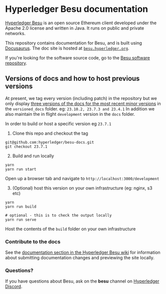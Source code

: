 # Hyperledger Besu documentation

[Hyperledger Besu](https://github.com/hyperledger/besu/) is an open source Ethereum client developed
under the Apache 2.0 license and written in Java.
It runs on public and private networks.

This repository contains documentation for Besu, and is built using [Docusaurus](https://docusaurus.io/).
The doc site is hosted at [`besu.hyperledger.org`](https://besu.hyperledger.org).

If you're looking for the software source code, go to the [Besu software repository](https://github.com/hyperledger/besu).

## Versions of docs and how to host previous versions

At present, we tag every version (including patch) in the repository but we only display [three versions of the docs for the most recent minor versions](https://discord.com/channels/905194001349627914/905205502940696607/1179912405216669828) in the `versioned_docs` folder. eg: `23.10.2, 23.7.3 and 23.4.1` In addition we also maintain the in flight `development` version in the `docs` folder.

In order to build or host a specific version eg `23.7.1`
1. Clone this repo and checkout the tag
```
git@github.com:hyperledger/besu-docs.git
git checkout 23.7.1
```

2. Build and run locally
```
yarn
yarn run start
```
Open up a browser tab and navigate to `http://localhost:3000/development`

3. (Optional) host this version on your own infrastructure (eg: nginx, s3 etc)
```
yarn
yarn run build

# optional - this is to check the output locally
yarn run serve 
```
Host the contents of the `build` folder on your own infrastructure


### Contribute to the docs

See the [documentation section in the Hyperledger Besu wiki](https://wiki.hyperledger.org/display/BESU/Documentation)
for information about submitting documentation changes and previewing the site locally.

### Questions?

If you have questions about Besu, ask on the **besu** channel on [Hyperledger Discord](https://discord.gg/hyperledger).
